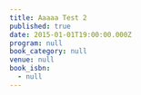 ```yaml
---
title: Aaaaa Test 2
published: true
date: 2015-01-01T19:00:00.000Z
program: null
book_category: null
venue: null
book_isbn:
  - null
---
```

